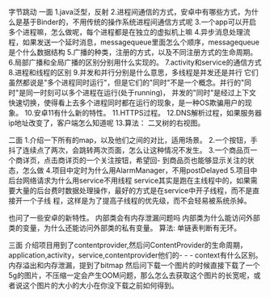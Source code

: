 字节跳动
一面
1.java泛型，反射
2.进程间通信的方式，安卓中有哪些方式，为什么是基于Binder的，不用传统的操作系统进程间通信方式呢
3.一个app可以开启多个进程嘛，怎么做呢，每个进程都是在独立的虚拟机上嘛
4.异步消息处理流程，如果发送一个延时消息，messagequeue里面怎么个顺序，messagequeue是个什么数据结构
5.广播的种类，注册的方式，以及不同注册方式的生命周期。
6.局部广播和全局广播的区别分别用什么实现的。
7.activity和service的通信方式
8.进程和线程的区别
9.并发和并行分别是什么意思，多线程是并发还是并行
  它们虽然都说是"多个进程同时运行"，但是它们的"同时"不是一个概念。并行的"同时"是同一时刻可以多个进程在运行(处于running)，
  并发的"同时"是经过上下文快速切换，使得看上去多个进程同时都在运行的现象，是一种OS欺骗用户的现象。
10.安卓11有什么新的特性。
11.HTTPS过程。
12.DNS解析过程，如果服务器ip地址改变了，客户端怎么知道呢
13.算法： 二叉树的右视图。

二面
1.介绍一下所有的map，以及他们之间的对比，适用场景。
2.一个按钮，手抖了连续点了两次，会跳转两次页面，怎么让这种情况不发生。
3.一个商品页一个商详页，点击商详页的一个关注按钮，希望回- 到商品页也能够显示关注的状态，怎么做
4.项目中定时为什么用AlarmManager，不用postDelayed
5.项目中后台网络请求为什么用service不用线程
   service其实是跑在主线程中的，如果需要大量的后台费时数据处理操作，最好的方式是在service中开子线程，而不是直接开一个子线
   程，这样是为了提高子线程的优先级，而不会轻易被系统杀掉。

也问了一些安卓的新特性。
内部类会有内存泄漏问题吗 内部类为什么能访问外部类的变量，为什么还能访问外部类的私有变量。
算法: 单链表判断有无环。

三面
介绍项目用到了contentprovider,然后问ContentProvider的生命周期，application,activity，service,contentprovider他们的- - - context有什么区别。
内存溢出和内存泄漏，提到了bitmap
然后问下载一个图片的时候直接下载了一个5g的图片，不压缩一定会产生OOM问题，那么怎么去获取这个图片的长宽呢，或者说这个图片的大小的大小在你没下载之前如何得到。
